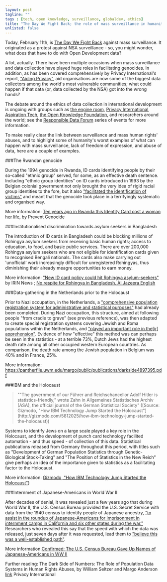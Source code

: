 ```yaml
---
layout: post
tagline: ""
tags : [tech, open knowledge, surveillance, globaldev, ethics]
title: "The Day We Fight Back; the role of mass surveillance in humanitarian crises"
unlisted: false
---
```


Today, February 11th, is [The Day We Fight Back](https://thedaywefightback.org/) against mass surveillance. It originated as a protest against NSA surveillance - so, you might wonder, what does that have to do with Open Development data? 

A lot, actually. There have been multiple occasions when mass surveillance and data collection have played huge roles in facilitating genocides. In addition, as has been covered comprehensively by Privacy International's report, ["Aiding Privacy"](https://www.privacyinternational.org/projects/aiding-privacy), aid organisations are now some of the biggest data collectors among the world's most vulnerable communities; what could happen if that data (or, data collected by the NSA) got into the wrong hands? 

The debate around the ethics of data collection in international development is ongoing with groups such as [the engine room](https://www.theengineroom.org/), [Privacy International](https://www.privacyinternational.org/), [Aspiration Tech](http://aspirationtech.org/), [the Open Knowledge Foundation](http://okfn.org/), and researchers around the world; see the [Responsible Data Forum](https://www.theengineroom.org/projects/responsible-data-forum/) series of events for more information. 

To make really clear the link between surveillance and mass human rights' abuses, and to highlight some of humanity's worst examples of what can happen with mass surveillance, lack of freedom of expression, and abuse of data, here are a couple of examples. 

###The Rwandan genocide

During the 1994 genocide in Rwanda, ID cards identifying people by their so-called "ethnic group" served, for some, as an effective death sentence. Including "ethnic group identities" on ID cards introduced in 1993 by the Belgian colonial government not only brought the very idea of rigid racial group identities to the fore, but it also ["facilitated the identification of victims"](http://www.preventgenocide.org/edu/pastgenocides/rwanda/indangamuntu.htm) and meant that the genocide took place in a terrifyingly systematic and organised way. 

More information: [Ten years ago in Rwanda this Identity Card cost a woman her life](http://www.preventgenocide.org/edu/pastgenocides/rwanda/indangamuntu.htm), by Prevent Genocide 

###Institutionalised discrimination towards asylum seekers in Bangladesh

The introduction of ID cards in Bangladesh could be blocking millions of Rohingya asylum seekers from receiving basic human rights; access to education, to food, and basic public services. There are over 200,000 Rohingya asylum seekers who are not eligible for identification cards given to recognised Bengali nationals. The cards also make carrying out 'unofficial' work increasingly difficult for unregistered Rohingyas, thus diminishing their already meagre opportunities to earn money.

More information: ["New ID card policy could hit Rohingya asylum-seekers"](http://www.irinnews.org/report/92302/bangladesh-new-id-card-policy-could-hit-rohingya-asylum-seekers) by IRIN News ; [No respite for Rohingya in Bangladesh, Al Jazeera English](http://www.aljazeera.com/indepth/features/2014/01/no-respite-rohingya-bangladesh-201411675944519957.html)

###Data-gathering in the Netherlands prior to the Holocaust 

Prior to Nazi occupation, in the Netherlands, a ["comprehensive population registration system for administrative and statistical purposes"](https://pantherfile.uwm.edu/margo/public/publications/darkside4897395.pdf) had already been completed. During Nazi occupation, this structure, aimed at following people "from cradle to grave" (see previous reference), was then adapted to create special registration systems covering Jewish and Roma populations within the Netherlands, and ["played an important role in the[ir] apprehension"](https://pantherfile.uwm.edu/margo/public/publications/darkside4897395.pdf). Evidence of how "effective" this method was can perhaps be seen in the statistics - at a terrible 73%, Dutch Jews had the highest death rate among all other occupied western European countries. As comparison, the death rate among the Jewish population in Belgium was 40% and in France, 25%. 

More information: https://pantherfile.uwm.edu/margo/public/publications/darkside4897395.pdf

###IBM and the Holocaust

<blockquote>""The government of our Führer and Reichschancellor Adolf Hitler is statistics-friendly," wrote Zahn in Allgemeines Statistisches Archiv (ASA), the official journal of the German Statistical Society" ([Source: Gizmodo, "How IBM Technology Jump Started the Holocaust"](http://gizmodo.com/5812025/how-ibm-technology-jump-started-the-holocaust))</blockquote>

Systems to identify Jews on a large scale played a key role in the Holocaust, and the development of punch card technology facilited automation - and thus speed - of collection of this data. Statistical publications released from Germany throughout this period, with titles such as "Development of German Population Statistics through Genetic-Biological Stock-Taking" and "The Position of Statistics in the New Reich" give perhaps an idea of the importance given to statistics as a facilitating factor to the Holocaust. 

More information: [Gizmodo, "How IBM Technology Jump Started the Holocaust"](http://gizmodo.com/5812025/how-ibm-technology-jump-started-the-holocaust))

###Internment of Japanese-Americans in World War II

After decades of denial, it was revealed just a few years ago that during World War II, the U.S. Census Bureau provided the U.S. Secret Service with data from the 1940 census to identify people of Japanese ancestry, ["to assist in the roundup of Japanese-Americans for imprisonment in internment camps in California and six other states during the war."](http://www.scientificamerican.com/article/confirmed-the-us-census-b/) Researchers who revealed this say that the speed with which the data was released, just seven days after it was requested, lead them to ["believe this was a well-established path"](http://www.scientificamerican.com/article/confirmed-the-us-census-b/).

More information:[Confirmed: The U.S. Census Bureau Gave Up Names of Japanese-Americans in WW II](http://www.scientificamerican.com/article/confirmed-the-us-census-b/)

Further reading: The Dark Side of Numbers: The Role of Population Data Systems in Human Rights Abuses, by William Seltzer and Margo Anderson [link](https://pantherfile.uwm.edu/margo/public/publications/darkside4897395.pdf)
Privacy International
